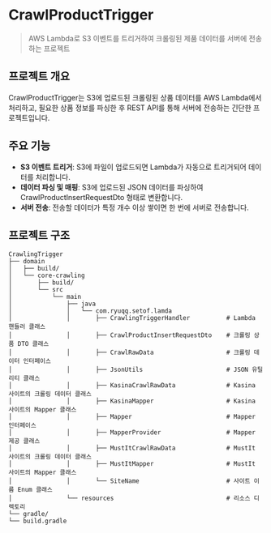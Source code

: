 # CrawlProductTrigger

> AWS Lambda로 S3 이벤트를 트리거하여 크롤링된 제품 데이터를 서버에 전송하는 프로젝트

## 프로젝트 개요

CrawlProductTrigger는 S3에 업로드된 크롤링된 상품 데이터를 AWS Lambda에서 처리하고, 필요한 상품 정보를 파싱한 후 REST API를 통해 서버에 전송하는 긴단한 프로젝트입니다.

## 주요 기능
- **S3 이벤트 트리거**: S3에 파일이 업로드되면 Lambda가 자동으로 트리거되어 데이터를 처리합니다.
- **데이터 파싱 및 매핑**: S3에 업로드된 JSON 데이터를 파싱하여 CrawlProductInsertRequestDto 형태로 변환합니다.
- **서버 전송**: 전송할 데이터가 특정 개수 이상 쌓이면 한 번에 서버로 전송합니다.

## 프로젝트 구조

```plaintext
CrawlingTrigger             
├── domain                        
│   ├── build/                    
│   └── core-crawling             
│       ├── build/                
│       └── src
│           └── main
│               ├── java
│               │   └── com.ryuqq.setof.lamda
│               │       ├── CrawlingTriggerHandler          # Lambda 핸들러 클래스
│               │       ├── CrawlProductInsertRequestDto    # 크롤링 상품 DTO 클래스
│               │       ├── CrawlRawData                    # 크롤링 데이터 인터페이스
│               │       ├── JsonUtils                       # JSON 유틸리티 클래스
│               │       ├── KasinaCrawlRawData              # Kasina 사이트의 크롤링 데이터 클래스
│               │       ├── KasinaMapper                    # Kasina 사이트의 Mapper 클래스
│               │       ├── Mapper                          # Mapper 인터페이스
│               │       ├── MapperProvider                  # Mapper 제공 클래스
│               │       ├── MustItCrawlRawData              # MustIt 사이트의 크롤링 데이터 클래스
│               │       ├── MustItMapper                    # MustIt 사이트의 Mapper 클래스
│               │       └── SiteName                        # 사이트 이름 Enum 클래스
│               └── resources                               # 리소스 디렉토리
└── gradle/                    
└── build.gradle               

